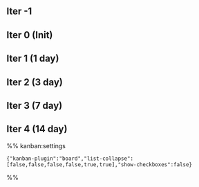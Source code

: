 
## Iter -1



## Iter 0 (Init)



## Iter 1 (1 day)



## Iter 2 (3 day)



## Iter 3 (7 day)



## Iter 4 (14 day)





%% kanban:settings
```
{"kanban-plugin":"board","list-collapse":[false,false,false,false,true,true],"show-checkboxes":false}
```
%%
